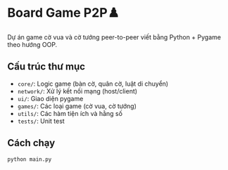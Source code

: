 # Board Game P2P♟️

Dự án game cờ vua và cờ tướng peer-to-peer viết bằng Python + Pygame theo hướng OOP.

## Cấu trúc thư mục

- `core/`: Logic game (bàn cờ, quân cờ, luật di chuyển)
- `network/`: Xử lý kết nối mạng (host/client)
- `ui/`: Giao diện pygame
- `games/`: Các loại game (cờ vua, cờ tướng)
- `utils/`: Các hàm tiện ích và hằng số
- `tests/`: Unit test

## Cách chạy

```bash
python main.py
